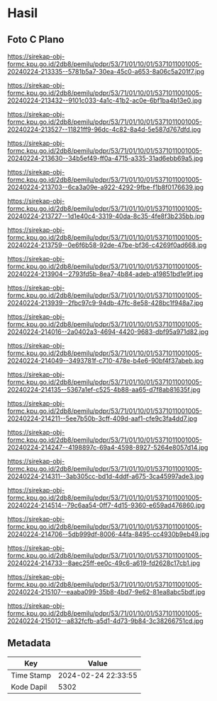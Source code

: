 # Hasil

## Foto C Plano

https://sirekap-obj-formc.kpu.go.id/2db8/pemilu/pdpr/53/71/01/10/01/5371011001005-20240224-213335--5781b5a7-30ea-45c0-a653-8a06c5a201f7.jpg

https://sirekap-obj-formc.kpu.go.id/2db8/pemilu/pdpr/53/71/01/10/01/5371011001005-20240224-213432--9101c033-4a1c-41b2-ac0e-6bf1ba4b13e0.jpg

https://sirekap-obj-formc.kpu.go.id/2db8/pemilu/pdpr/53/71/01/10/01/5371011001005-20240224-213527--11821ff9-96dc-4c82-8a4d-5e587d767dfd.jpg

https://sirekap-obj-formc.kpu.go.id/2db8/pemilu/pdpr/53/71/01/10/01/5371011001005-20240224-213630--34b5ef49-ff0a-4715-a335-31ad6ebb69a5.jpg

https://sirekap-obj-formc.kpu.go.id/2db8/pemilu/pdpr/53/71/01/10/01/5371011001005-20240224-213703--6ca3a09e-a922-4292-9fbe-f1b8f0176639.jpg

https://sirekap-obj-formc.kpu.go.id/2db8/pemilu/pdpr/53/71/01/10/01/5371011001005-20240224-213727--1d1e40c4-3319-40da-8c35-4fe8f3b235bb.jpg

https://sirekap-obj-formc.kpu.go.id/2db8/pemilu/pdpr/53/71/01/10/01/5371011001005-20240224-213759--0e6f6b58-92de-47be-bf36-c4269f0ad668.jpg

https://sirekap-obj-formc.kpu.go.id/2db8/pemilu/pdpr/53/71/01/10/01/5371011001005-20240224-213904--2793fd5b-8ea7-4b84-adeb-a19851bd1e9f.jpg

https://sirekap-obj-formc.kpu.go.id/2db8/pemilu/pdpr/53/71/01/10/01/5371011001005-20240224-213939--2fbc97c9-94db-47fc-8e58-428bc1f948a7.jpg

https://sirekap-obj-formc.kpu.go.id/2db8/pemilu/pdpr/53/71/01/10/01/5371011001005-20240224-214016--2a0402a3-4694-4420-9683-dbf95a971d82.jpg

https://sirekap-obj-formc.kpu.go.id/2db8/pemilu/pdpr/53/71/01/10/01/5371011001005-20240224-214049--3493781f-c710-478e-b4e6-90bf4f37abeb.jpg

https://sirekap-obj-formc.kpu.go.id/2db8/pemilu/pdpr/53/71/01/10/01/5371011001005-20240224-214135--5367a1ef-c525-4b88-aa65-d7f8ab81635f.jpg

https://sirekap-obj-formc.kpu.go.id/2db8/pemilu/pdpr/53/71/01/10/01/5371011001005-20240224-214211--5ee7b50b-3cff-409d-aaf1-cfe9c3fa4dd7.jpg

https://sirekap-obj-formc.kpu.go.id/2db8/pemilu/pdpr/53/71/01/10/01/5371011001005-20240224-214247--4198897c-69a4-4598-8927-5264e8057d14.jpg

https://sirekap-obj-formc.kpu.go.id/2db8/pemilu/pdpr/53/71/01/10/01/5371011001005-20240224-214311--3ab305cc-bd1d-4ddf-a675-3ca45997ade3.jpg

https://sirekap-obj-formc.kpu.go.id/2db8/pemilu/pdpr/53/71/01/10/01/5371011001005-20240224-214514--79c6aa54-0ff7-4d15-9360-e659ad476860.jpg

https://sirekap-obj-formc.kpu.go.id/2db8/pemilu/pdpr/53/71/01/10/01/5371011001005-20240224-214706--5db999df-8006-44fa-8495-cc4930b9eb49.jpg

https://sirekap-obj-formc.kpu.go.id/2db8/pemilu/pdpr/53/71/01/10/01/5371011001005-20240224-214733--8aec25ff-ee0c-49c6-a619-fd2628c17cb1.jpg

https://sirekap-obj-formc.kpu.go.id/2db8/pemilu/pdpr/53/71/01/10/01/5371011001005-20240224-215107--eaaba099-35b8-4bd7-9e62-81ea8abc5bdf.jpg

https://sirekap-obj-formc.kpu.go.id/2db8/pemilu/pdpr/53/71/01/10/01/5371011001005-20240224-215012--a832fcfb-a5d1-4d73-9b84-3c38266751cd.jpg


## Metadata

| Key        | Value               |
| ---------- | ------------------- |
| Time Stamp | 2024-02-24 22:33:55 |
| Kode Dapil | 5302                |




